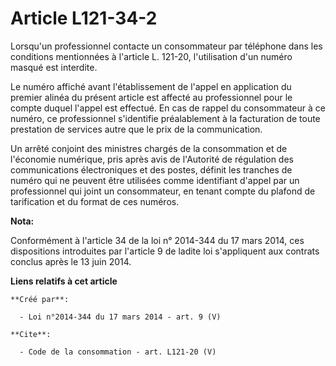 # Article L121-34-2

Lorsqu'un professionnel contacte un consommateur par téléphone dans les conditions mentionnées à l'article L. 121-20,
l'utilisation d'un numéro masqué est interdite. 

Le numéro affiché avant l'établissement de l'appel en application du premier alinéa du présent article est affecté au
professionnel pour le compte duquel l'appel est effectué. En cas de rappel du consommateur à ce numéro, ce professionnel
s'identifie préalablement à la facturation de toute prestation de services autre que le prix de la communication. 

Un arrêté conjoint des ministres chargés de la consommation et de l'économie numérique, pris après avis de l'Autorité de
régulation des communications électroniques et des postes, définit les tranches de numéro qui ne peuvent être utilisées comme
identifiant d'appel par un professionnel qui joint un consommateur, en tenant compte du plafond de tarification et du format
de ces numéros.

**Nota:**

Conformément à l'article 34 de la loi n° 2014-344 du 17 mars 2014, ces dispositions introduites par l'article 9 de ladite loi
s'appliquent aux contrats conclus après le 13 juin 2014.

**Liens relatifs à cet article**

	**Créé par**:

	  - Loi n°2014-344 du 17 mars 2014 - art. 9 (V)

	**Cite**:

	  - Code de la consommation - art. L121-20 (V)
